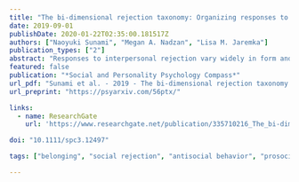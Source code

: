 ```yaml
---
title: "The bi‐dimensional rejection taxonomy: Organizing responses to interpersonal rejection along antisocial–prosocial and engaged–disengaged dimensions"
date: 2019-09-01
publishDate: 2020-01-22T02:35:00.181517Z
authors: ["Naoyuki Sunami", "Megan A. Nadzan", "Lisa M. Jaremka"]
publication_types: ["2"]
abstract: "Responses to interpersonal rejection vary widely in form and function. Existing theories of interpersonal rejection have exclusively focused on organizing these responses on a single antisocial–prosocial dimension. Accumulating evidence suggests a gap in this approach: Variability in social responses to rejection cannot solely be explained by the antisocial–prosocial dimension alone. To fill this gap, we propose the bi‐dimensional rejection taxonomy, consisting of the antisocial–prosocial x‐axis and engaged–disengaged y‐axis, a novel contribution to the literature. We demonstrate that both the x‐ and y‐axes are necessary for understanding interpersonal responses to rejection and avoiding erroneous conclusions. We also show how this new framework allows researchers to generate more nuanced and accurate hypotheses about how people respond when rejected. We further demonstrate how existing research about individual differences and situational factors that predict responses to rejection can be viewed in a new light within the bi‐dimensional rejection taxonomy. We conclude by suggesting how the taxonomy inspires innovative questions for future research, including understanding spontaneous responses and neurophysiological markers. The preprint of this paper is available at https://psyarxiv.com/56ptx/"
featured: false
publication: "*Social and Personality Psychology Compass*"
url_pdf: "Sunami et al. - 2019 - The bi-dimensional rejection taxonomy.pdf"
url_preprint: "https://psyarxiv.com/56ptx/"

links:
  - name: ResearchGate
    url: 'https://www.researchgate.net/publication/335710216_The_bi-dimensional_rejection_taxonomy_Organizing_responses_to_interpersonal_rejection_along_antisocial-prosocial_and_engaged-disengaged_dimensions'

doi: "10.1111/spc3.12497"

tags: ["belonging", "social rejection", "antisocial behavior", "prosocial behavior", "need to belong", "coping"]

---
```


